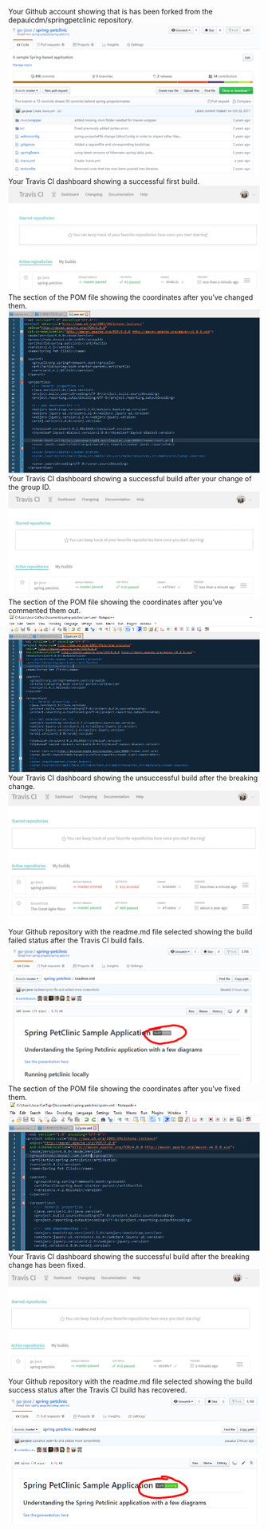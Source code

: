 Your Github account showing that is has been forked from the depaulcdm/springpetclinic
repository.
![Screen Capture #1](figures/1.PNG)
Your Travis CI dashboard showing a successful first build.
![Screen Capture #2](figures/2.PNG)
The section of the POM file showing the coordinates after you’ve changed them.
![Screen Capture #3](figures/3.PNG)
Your Travis CI dashboard showing a successful build after your change of the group
ID.
![Screen Capture #4](figures/4.PNG)
The section of the POM file showing the coordinates after you’ve commented them
out.
![Screen Capture #5](figures/5.PNG)
Your Travis CI dashboard showing the unsuccessful build after the breaking change.
![Screen Capture #6](figures/6.PNG)
Your Github repository with the readme.md file selected showing the build failed
status after the Travis CI build fails.
![Screen Capture #7](figures/7.PNG)
The section of the POM file showing the coordinates after you’ve fixed them.
![Screen Capture #8](figures/8.PNG)
Your Travis CI dashboard showing the successful build after the breaking change has
been fixed.
![Screen Capture #9](figures/9.PNG)
Your Github repository with the readme.md file selected showing the build success
status after the Travis CI build has recovered.
![Screen Capture #10](figures/10.PNG)